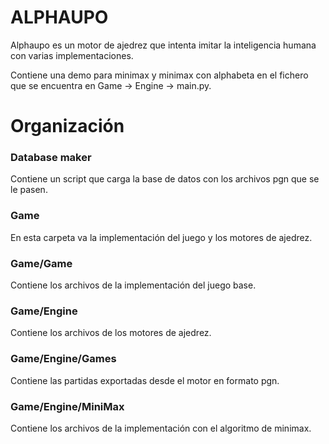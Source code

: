 # ALPHAUPO
Alphaupo es un motor de ajedrez que intenta imitar la inteligencia humana con varias implementaciones.

Contiene una demo para minimax y minimax con alphabeta en el fichero que se encuentra en Game -> Engine -> main.py.

# Organización

  ### Database maker ###
  Contiene un script que carga la base de datos con los archivos pgn que se le pasen.

  ### Game ###
  En esta carpeta va la implementación del juego y los motores de ajedrez.

  ### Game/Game ###
  Contiene los archivos de la implementación del juego base.

  ### Game/Engine ###
  Contiene los archivos de los motores de ajedrez.

  ### Game/Engine/Games ###
  Contiene las partidas exportadas desde el motor en formato pgn.

  ### Game/Engine/MiniMax ###
  Contiene los archivos de la implementación con el algoritmo de minimax.
